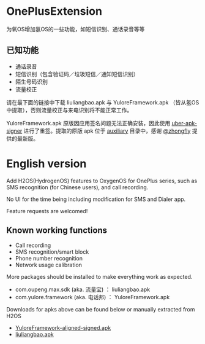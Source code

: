 # OnePlusExtension

为氧OS增加氢OS的一些功能，如短信识别、通话录音等等

## 已知功能

- 通话录音
- 短信识别（包含验证码／垃圾短信／通知短信识别）
- 陌生号码识别
- 流量校正

请在最下面的链接中下载 liuliangbao.apk 与 YuloreFramework.apk （皆从氢OS中提取），否则流量校正与来电识别将不能正常工作。

YuloreFramework.apk 原版因应用签名问题无法正确安装，因此使用 [uber-apk-signer](//github.com/patrickfav/uber-apk-signer) 进行了重签。提取的原版 apk 位于 [auxiliary](/auxiliary) 目录中，感谢 [@zhongfly](//github.com/zhongfly) 提供的最新版。

# English version

Add H2OS(HydrogenOS) features to OxygenOS for OnePlus series, such as SMS recognition (for Chinese users), and call recording.

No UI for the time being including modification for SMS and Dialer app. 

Feature requests are welcomed!

## Known working functions
- Call recording
- SMS recognition/smart block
- Phone number recognition
- Network usage calibration


More packages should be installed to make everything work as expected.
- com.oupeng.max.sdk (aka. 流量宝) ： liuliangbao.apk
- com.yulore.framework (aka. 电话邦) ： YuloreFramework.apk

Downloads for apks above can be found below or manually extracted from H2OS

- [YuloreFramework-aligned-signed.apk](auxiliary/YuloreFramework-aligned-signed.apk?raw=true)
- [liuliangbao.apk](auxiliary/liuliangbao.apk?raw=true)
